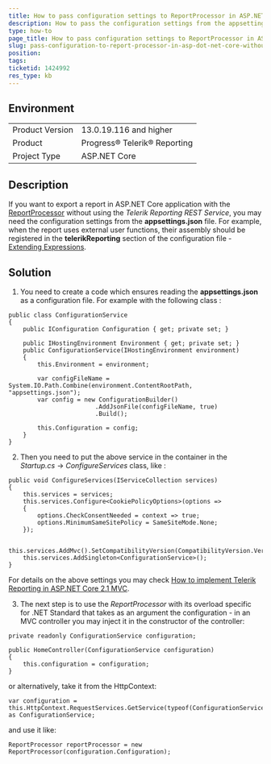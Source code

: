 ```yaml
---
title: How to pass configuration settings to ReportProcessor in ASP.NET Core application that does not use REST Service
description: How to pass the configuration settings from the appsettings.json file to ReportProcessor in ASP.NET Core application that does not use Telerik Reporting REST Service
type: how-to
page_title: How to pass configuration settings to ReportProcessor in ASP.NET Core application that does not use Telerik Reporting REST Service
slug: pass-configuration-to-report-processor-in-asp-dot-net-core-without-rest-service
position: 
tags: 
ticketid: 1424992
res_type: kb
---
```


## Environment
<table>
    <tbody>
	    <tr>
	    	<td>Product Version</td>
	    	<td>13.0.19.116 and higher</td>
	    </tr>
	    <tr>
	    	<td>Product</td>
	    	<td>Progress® Telerik® Reporting</td>
	    </tr>
	    <tr>
	    	<td>Project Type</td>
	    	<td>ASP.NET Core</td>
	    </tr>
    </tbody>
</table>


## Description
If you want to export a report in ASP.NET Core application with the [ReportProcessor](../t-telerik-reporting-processing-reportprocessor) without using the _Telerik Reporting REST Service_, you may need the configuration settings from the __appsettings.json__ file.
For example, when the report uses external user functions, their assembly should be registered in the __telerikReporting__ section of the configuration file - [Extending Expressions](../expressions-extending-expressions).

## Solution
1. You need to create a code which ensures reading the __appsettings.json__ as a configuration file. For example with the following class :  
  
```CSharp
public class ConfigurationService
{
    public IConfiguration Configuration { get; private set; }
 
    public IHostingEnvironment Environment { get; private set; }
    public ConfigurationService(IHostingEnvironment environment)
    {
        this.Environment = environment;
 
        var configFileName = System.IO.Path.Combine(environment.ContentRootPath, "appsettings.json");
        var config = new ConfigurationBuilder()
                        .AddJsonFile(configFileName, true)
                        .Build();
 
        this.Configuration = config;
    }
}
```
2. Then you need to put the above service in the container in the _Startup.cs_ -\> _ConfigureServices_ class, like :  
  

```CSharp
public void ConfigureServices(IServiceCollection services)
{
    this.services = services;
    this.services.Configure<CookiePolicyOptions>(options =>
    {
        options.CheckConsentNeeded = context => true;
        options.MinimumSameSitePolicy = SameSiteMode.None;
    });
 
    this.services.AddMvc().SetCompatibilityVersion(CompatibilityVersion.Version_2_2);
    this.services.AddSingleton<ConfigurationService>();
}
```
  
For details on the above settings you may check [How to implement Telerik Reporting in ASP.NET Core 2.1 MVC](https://docs.telerik.com/reporting/knowledge-base/how-to-implement-telerik-reporting-in-asp-net-core-mvc).  

3. The next step is to use the _ReportProcessor_ with its overload specific for .NET Standard that takes as an argument the configuration - in an MVC controller you may inject it in the constructor of the controller:  

```CSharp
private readonly ConfigurationService configuration;

public HomeController(ConfigurationService configuration)
{
    this.configuration = configuration;
}
```

or alternatively, take it from the HttpContext:

```CSharp
var configuration = this.HttpContext.RequestServices.GetService(typeof(ConfigurationService)) as ConfigurationService;
```

and use it like:
```CSharp
ReportProcessor reportProcessor = new ReportProcessor(configuration.Configuration);
```
